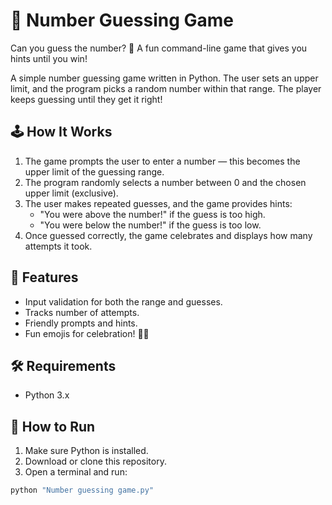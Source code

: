 # 🎲 Number Guessing Game
Can you guess the number? 🎯 A fun command-line game that gives you hints until you win!

A simple number guessing game written in Python. The user sets an upper limit, and the program picks a random number within that range. The player keeps guessing until they get it right!

## 🕹️ How It Works

1. The game prompts the user to enter a number — this becomes the upper limit of the guessing range.
2. The program randomly selects a number between 0 and the chosen upper limit (exclusive).
3. The user makes repeated guesses, and the game provides hints:
   - "You were above the number!" if the guess is too high.
   - "You were below the number!" if the guess is too low.
4. Once guessed correctly, the game celebrates and displays how many attempts it took.

## 🧠 Features

- Input validation for both the range and guesses.
- Tracks number of attempts.
- Friendly prompts and hints.
- Fun emojis for celebration! 🥳🎊

## 🛠 Requirements

- Python 3.x

## 🚀 How to Run

1. Make sure Python is installed.
2. Download or clone this repository.
3. Open a terminal and run:

```bash
python "Number guessing game.py"
